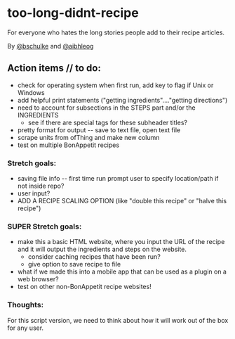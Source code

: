 # too-long-didnt-recipe
For everyone who hates the long stories people add to their recipe articles.

By [@bschulke](https://github.com/bschulke) and [@aibhleog](https://github.com/aibhleog)


## Action items // to do:
* check for operating system when first run, add key to flag if Unix or Windows
* add helpful print statements ("getting ingredients"...."getting directions")
* need to account for subsections in the STEPS part and/or the INGREDIENTS
  * see if there are special tags for these subheader titles?
* pretty format for output -- save to text file, open text file
* scrape units from ofThing and make new column
* test on multiple BonAppetit recipes


### Stretch goals:
* saving file info -- first time run prompt user to specify location/path if not inside repo?
* user input?
* ADD A RECIPE SCALING OPTION (like "double this recipe" or "halve this recipe")


### SUPER Stretch goals:
* make this a basic HTML website, where you input the URL of the recipe and it will output the ingredients and steps on the website.
  * consider caching recipes that have been run?
  * give option to save recipe to file
* what if we made this into a mobile app that can be used as a plugin on a web browser?
* test on other non-BonAppetit recipe websites!

### Thoughts:
For this script version, we need to think about how it will work out of the box for any user.

